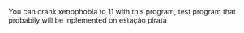 You can crank xenophobia to 11 with this program, test program that probabily will be inplemented on estação pirata
